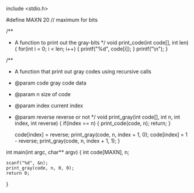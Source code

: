include <stdio.h>
 
#define MAXN 20		// maximum for bits
 
/**
 *	A function to print out the gray-bits
 */
void print_code(int code[], int len) {
	for(int i = 0; i < len; i++) {
		printf("%d", code[i]);
	}
	printf("\n");
}
 
/**
 * A function that print out gray codes using recursive calls
 * @param code gray code data
 * @param n size of code
 * @param index current index
 * @param reverse reverse or not
 */
void print_gray(int code[], int n, int index, int reverse) {
	if(index == n) {
		print_code(code, n);
		return;
	}
 
	code[index] = reverse;
	print_gray(code, n, index + 1, 0);
	code[index] = 1 - reverse;
	print_gray(code, n, index + 1, 1);
}
 
int main(int argc, char** argv) {
	int code[MAXN], n;
 
	scanf("%d", &n);
	print_gray(code, n, 0, 0);
	return 0;
}